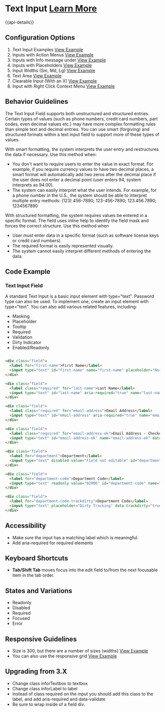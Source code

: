 # Text Input  [Learn More](#)

{{api-details}}

## Configuration Options

1. Text Input Examples [View Example]( ../components/input/example-index)
2. Inputs with Action Menus [View Example]( ../components/input/example-actions)
3. Inputs with Info message under [View Example]( ../components/input/example-info)
4. Inputs with Placeholders [View Example]( ../components/input/example-placeholder)
5. Input Widths (Sm, Md, Lg) [View Example]( ../components/input/example-sizes)
6. Text Area [View Example]( ../components/textarea)  
7. Clearable Input (With an X) [View Example]( ../components/example-clearable)  
8. Input with Right Click Context Menu [View Example]( ../components/example-contextmenu)  

## Behavior Guidelines

The Text Input Field supports both unstructured and structured entries. Certain types of values (such as phone numbers, credit card numbers, part codes, even decimal values etc.) may have more complex formatting rules than simple text and decimal entries. You can use smart (forgiving) and structured formats within a text input field to support more of these types of values.

With smart formatting, the system interprets the user entry and restructures the data if necessary. Use this method when:

-   You don't want to require users to enter the value in exact format. For example, if you require currency values to have two decimal places, a smart format will automatically add two zeros after the decimal place if the user does not enter a decimal point (user enters 94, system interprets as 94.00).
-   The system can easily interpret what the user intends. For example, for a phone number in the U.S., the system should be able to interpret multiple entry methods: (123) 456-7890; 123-456-7890; 123.456.7890; 1234567890

With structured formatting, the system requires values be entered in a specific format. The field uses inline help to identify the field mask and forces the correct structure. Use this method when

-   User must enter data in a specific format (such as software license keys or credit card numbers).
-   The required format is easily represented visually.
-   The system cannot easily interpret different methods of entering the data.

## Code Example

### Text Input Field

A standard Text Input is a basic input element with type="text". Password type can also be used. To implement one, create an input element with type="text". You can also add various related features, including:

-   Masking
-   Placeholder
-   Tooltip
-   Required
-   Validation
-   Dirty Indicator
-   Enabled/Readonly

```html

<div class="field">
  <label for="first-name">First Name</label>
  <input type="text" id="first-name" name="first-name" placeholder="Normal text Field">
</div>

<div class="field">
  <label class="required" for="last-name">Last Name</label>
  <input type="text" id="last-name" aria-required="true" name="last-name" data-validate="required">
</div>

<div class="field">
  <label class="required" for="email-address">Email Address</label>
  <input type="text" id="email-address" aria-required="true" name="email-address" data-validate="required email" placeholder="Company@address.com">
</div>

<div class="field">
  <label class="required" for="email-address-ok">Email Address - Checker</label>
  <input type="text" id="email-address-ok" name="email-address-ok" data-validate="emailPositive">
</div>

<div class="field">
  <label for="department">Department</label>
  <input type="text" disabled value="Field not editable" id="department" name="department">
</div>

<div class="field">
  <label for="department-code">Department Code</label>
  <input type="text" readonly value="02006" id="department-code" name="department-code">
</div>

<div class="field">
  <label for="department-code-trackdirty">Department Code</label>
  <input type="text" placeholder="Dirty Tracking" data-trackdirty="true" id="department-code-trackdirty" name="department-code-trackdirty">
</div>


```

## Accessibility

-   Make sure the input has a matching label which is meaningful.
-   Add aria-required for required elements

## Keyboard Shortcuts

-   **Tab/Shift Tab** moves focus into the edit field to/from the next focusable item in the tab order.

## States and Variations

-   Readonly
-   Disabled
-   Required
-   Focused
-   Error

## Responsive Guidelines

-  Size is 300, but there are a number of sizes (widths) [View Example]( ../components/input/example-sizes)
- You can also use the responsive grid [View Example]( ../components/form/example-inputs-simple)

## Upgrading from 3.X

-   Change class inforTextbox to textbox
-   Change class inforLabel to label
-   Instead of class required on the input you should add this class to the label, and add aria-required and data-validate
-   Be sure to wrap inside of a field div.
